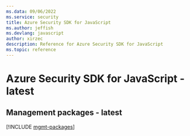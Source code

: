 ```yaml
---
ms.data: 09/06/2022
ms.service: security
title: Azure Security SDK for JavaScript
ms.author: jeffish
ms.devlang: javascript
author: xirzec
description: Reference for Azure Security SDK for JavaScript
ms.topic: reference
---
```

# Azure Security SDK for JavaScript - latest

## Management packages - latest
[!INCLUDE [mgmt-packages](security-mgmt-index.md)]